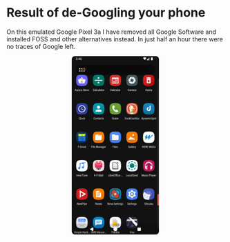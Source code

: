 # Result of de-Googling your phone
On this emulated Google Pixel 3a I have removed all Google Software and installed FOSS and other alternatives instead. In just half an hour there were no traces of Google left.
<p align="center">
  <img src="https://github.com/diam0ndkiller/degoogle/blob/main/assets/de-googled%20pixel%20drawer.png" width="40%" alt="Screenshot of the emulated android device">
</p>
